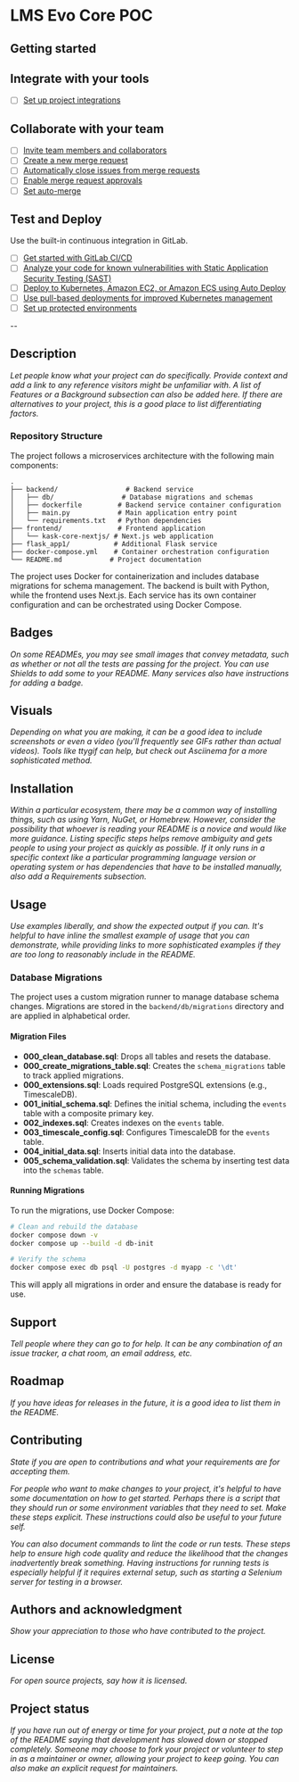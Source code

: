 # LMS Evo Core POC


## Getting started

## Integrate with your tools

- [ ] [Set up project integrations](https://gitlab.com/kask561948/kask-core-mvp/-/settings/integrations)

## Collaborate with your team

- [ ] [Invite team members and collaborators](https://docs.gitlab.com/ee/user/project/members/)
- [ ] [Create a new merge request](https://docs.gitlab.com/ee/user/project/merge_requests/creating_merge_requests.html)
- [ ] [Automatically close issues from merge requests](https://docs.gitlab.com/ee/user/project/issues/managing_issues.html#closing-issues-automatically)
- [ ] [Enable merge request approvals](https://docs.gitlab.com/ee/user/project/merge_requests/approvals/)
- [ ] [Set auto-merge](https://docs.gitlab.com/ee/user/project/merge_requests/merge_when_pipeline_succeeds.html)

## Test and Deploy

Use the built-in continuous integration in GitLab.

- [ ] [Get started with GitLab CI/CD](https://docs.gitlab.com/ee/ci/quick_start/index.html)
- [ ] [Analyze your code for known vulnerabilities with Static Application Security Testing (SAST)](https://docs.gitlab.com/ee/user/application_security/sast/)
- [ ] [Deploy to Kubernetes, Amazon EC2, or Amazon ECS using Auto Deploy](https://docs.gitlab.com/ee/topics/autodevops/requirements.html)
- [ ] [Use pull-based deployments for improved Kubernetes management](https://docs.gitlab.com/ee/user/clusters/agent/)
- [ ] [Set up protected environments](https://docs.gitlab.com/ee/ci/environments/protected_environments.html)

-- 

## Description
*Let people know what your project can do specifically. Provide context and add a link to any reference visitors might be unfamiliar with. A list of Features or a Background subsection can also be added here. If there are alternatives to your project, this is a good place to list differentiating factors.*

### Repository Structure

The project follows a microservices architecture with the following main components:

```
.
├── backend/                 # Backend service
│   ├── db/                 # Database migrations and schemas
│   ├── dockerfile         # Backend service container configuration
│   ├── main.py            # Main application entry point
│   └── requirements.txt   # Python dependencies
├── frontend/              # Frontend application
│   └── kask-core-nextjs/ # Next.js web application
├── flask_app1/           # Additional Flask service
├── docker-compose.yml    # Container orchestration configuration
└── README.md            # Project documentation
```

The project uses Docker for containerization and includes database migrations for schema management. The backend is built with Python, while the frontend uses Next.js. Each service has its own container configuration and can be orchestrated using Docker Compose.


## Badges
*On some READMEs, you may see small images that convey metadata, such as whether or not all the tests are passing for the project. You can use Shields to add some to your README. Many services also have instructions for adding a badge.*

## Visuals
*Depending on what you are making, it can be a good idea to include screenshots or even a video (you'll frequently see GIFs rather than actual videos). Tools like ttygif can help, but check out Asciinema for a more sophisticated method.*

## Installation
*Within a particular ecosystem, there may be a common way of installing things, such as using Yarn, NuGet, or Homebrew. However, consider the possibility that whoever is reading your README is a novice and would like more guidance. Listing specific steps helps remove ambiguity and gets people to using your project as quickly as possible. If it only runs in a specific context like a particular programming language version or operating system or has dependencies that have to be installed manually, also add a Requirements subsection.*

## Usage
*Use examples liberally, and show the expected output if you can. It's helpful to have inline the smallest example of usage that you can demonstrate, while providing links to more sophisticated examples if they are too long to reasonably include in the README.*

### Database Migrations

The project uses a custom migration runner to manage database schema changes. Migrations are stored in the `backend/db/migrations` directory and are applied in alphabetical order.

#### Migration Files

- **000_clean_database.sql**: Drops all tables and resets the database.
- **000_create_migrations_table.sql**: Creates the `schema_migrations` table to track applied migrations.
- **000_extensions.sql**: Loads required PostgreSQL extensions (e.g., TimescaleDB).
- **001_initial_schema.sql**: Defines the initial schema, including the `events` table with a composite primary key.
- **002_indexes.sql**: Creates indexes on the `events` table.
- **003_timescale_config.sql**: Configures TimescaleDB for the `events` table.
- **004_initial_data.sql**: Inserts initial data into the database.
- **005_schema_validation.sql**: Validates the schema by inserting test data into the `schemas` table.

#### Running Migrations

To run the migrations, use Docker Compose:

```sh
# Clean and rebuild the database
docker compose down -v
docker compose up --build -d db-init

# Verify the schema
docker compose exec db psql -U postgres -d myapp -c '\dt'
```

This will apply all migrations in order and ensure the database is ready for use.


## Support
*Tell people where they can go to for help. It can be any combination of an issue tracker, a chat room, an email address, etc.*

## Roadmap
*If you have ideas for releases in the future, it is a good idea to list them in the README.*

## Contributing
*State if you are open to contributions and what your requirements are for accepting them.*

*For people who want to make changes to your project, it's helpful to have some documentation on how to get started. Perhaps there is a script that they should run or some environment variables that they need to set. Make these steps explicit. These instructions could also be useful to your future self.*

*You can also document commands to lint the code or run tests. These steps help to ensure high code quality and reduce the likelihood that the changes inadvertently break something. Having instructions for running tests is especially helpful if it requires external setup, such as starting a Selenium server for testing in a browser.*

## Authors and acknowledgment
*Show your appreciation to those who have contributed to the project.*

## License
*For open source projects, say how it is licensed.*

## Project status
*If you have run out of energy or time for your project, put a note at the top of the README saying that development has slowed down or stopped completely. Someone may choose to fork your project or volunteer to step in as a maintainer or owner, allowing your project to keep going. You can also make an explicit request for maintainers.*
